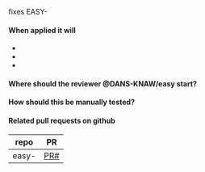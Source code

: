 fixes EASY-

#### When applied it will
* 
* 
* 

#### Where should the reviewer @DANS-KNAW/easy start?

#### How should this be manually tested?

#### Related pull requests on github
repo                       | PR
-------------------------- | -----------------
easy-                      | [PR#](PRlink) 
